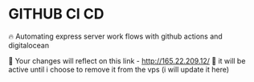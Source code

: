 # GITHUB CI CD

🔥 Automating express server work flows with github actions and digitalocean

📌 Your changes will reflect on this link - http://165.22.209.12/
📌 it will be active until i choose to remove it from the vps (i will update it here)